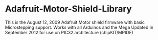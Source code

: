 # Adafruit-Motor-Shield-Library
This is the August 12, 2009 Adafruit Motor shield firmware with basic Microstepping support. Works with all Arduinos and the Mega Updated in September 2012 for use on PIC32 architecture (chipKIT/MPIDE)
